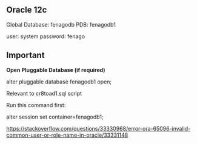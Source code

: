 
## Oracle 12c

Global Database:    fenagodb
PDB:				fenagodb1

user: 				system
password: 			fenago




## Important

**Open Pluggable Database (if required)**

alter pluggable database fenagodb1 open;



Relevant to cr8toad1.sql script

Run this command first:

alter session set container=fenagodb1;

https://stackoverflow.com/questions/33330968/error-ora-65096-invalid-common-user-or-role-name-in-oracle/33331148
